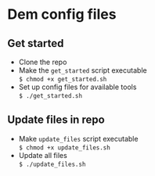 Dem config files
================

Get started
------------

* Clone the repo
* Make the `get_started` script executable  
`$ chmod +x get_started.sh`
* Set up config files for available tools  
`$ ./get_started.sh`

Update files in repo
--------------------

* Make `update_files` script executable  
`$ chmod +x update_files.sh`
* Update all files  
`$ ./update_files.sh`
